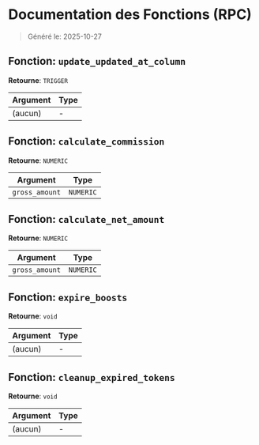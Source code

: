 # Documentation des Fonctions (RPC)

> Généré le: 2025-10-27

## Fonction: `update_updated_at_column`

**Retourne**: `TRIGGER`

| Argument | Type |
|---|---|
| (aucun) | - |

## Fonction: `calculate_commission`

**Retourne**: `NUMERIC`

| Argument | Type |
|---|---|
| `gross_amount` | `NUMERIC` |

## Fonction: `calculate_net_amount`

**Retourne**: `NUMERIC`

| Argument | Type |
|---|---|
| `gross_amount` | `NUMERIC` |

## Fonction: `expire_boosts`

**Retourne**: `void`

| Argument | Type |
|---|---|
| (aucun) | - |

## Fonction: `cleanup_expired_tokens`

**Retourne**: `void`

| Argument | Type |
|---|---|
| (aucun) | - |

